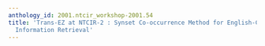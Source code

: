 ```yaml
---
anthology_id: 2001.ntcir_workshop-2001.54
title: 'Trans-EZ at NTCIR-2 : Synset Co-occurrence Method for English-Chinese Cross-Lingual
  Information Retrieval'
---
```

